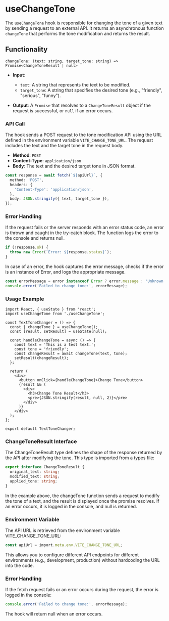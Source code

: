 # useChangeTone

The `useChangeTone` hook is responsible for changing the tone of a given text by sending a request to an external API. It returns an asynchronous function `changeTone` that performs the tone modification and returns the result.

## Functionality

`changeTone: (text: string, target_tone: string) => Promise<ChangeToneResult | null>`
- **Input**:
  - `text`: A string that represents the text to be modified.
  - `target_tone`: A string that specifies the desired tone (e.g., "friendly", "serious", "funny").
  
- **Output**: A `Promise` that resolves to a `ChangeToneResult` object if the request is successful, or `null` if an error occurs.

### API Call
The hook sends a POST request to the tone modification API using the URL defined in the environment variable `VITE_CHANGE_TONE_URL`. The request includes the text and the target tone in the request body.

- **Method**: `POST`
- **Content-Type**: `application/json`
- **Body**: The text and the desired target tone in JSON format.

```ts
const response = await fetch(`${apiUrl}`, {
  method: 'POST',
  headers: {
    'Content-Type': 'application/json',
  },
  body: JSON.stringify({ text, target_tone }),
});
```
### Error Handling
If the request fails or the server responds with an error status code, an error is thrown and caught in the try-catch block. The function logs the error to the console and returns null.
```ts
if (!response.ok) {
  throw new Error(`Error: ${response.status}`);
}
```
In case of an error, the hook captures the error message, checks if the error is an instance of Error, and logs the appropriate message.
```ts
const errorMessage = error instanceof Error ? error.message : 'Unknown error';
console.error('Failed to change tone:', errorMessage);
```
### Usage Example
```tsx
import React, { useState } from 'react';
import useChangeTone from './useChangeTone';

const TextToneChanger = () => {
  const { changeTone } = useChangeTone();
  const [result, setResult] = useState(null);

  const handleChangeTone = async () => {
    const text = 'This is a test text.';
    const tone = 'friendly';
    const changeResult = await changeTone(text, tone);
    setResult(changeResult);
  };

  return (
    <div>
      <button onClick={handleChangeTone}>Change Tone</button>
      {result && (
        <div>
          <h3>Change Tone Result</h3>
          <pre>{JSON.stringify(result, null, 2)}</pre>
        </div>
      )}
    </div>
  );
};

export default TextToneChanger;
```
### ChangeToneResult Interface
The ChangeToneResult type defines the shape of the response returned by the API after modifying the tone. This type is imported from a types file:
```ts
export interface ChangeToneResult {
  original_text: string;
  modified_text: string;
  applied_tone: string;
}
```
In the example above, the changeTone function sends a request to modify the tone of a text, and the result is displayed once the promise resolves. If an error occurs, it is logged in the console, and null is returned.

### Environment Variable
The API URL is retrieved from the environment variable VITE_CHANGE_TONE_URL:
```ts
const apiUrl = import.meta.env.VITE_CHANGE_TONE_URL;
```
This allows you to configure different API endpoints for different environments (e.g., development, production) without hardcoding the URL into the code.
### Error Handling
If the fetch request fails or an error occurs during the request, the error is logged in the console:
```ts
console.error('Failed to change tone:', errorMessage);
```
The hook will return null when an error occurs.